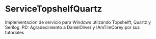 # ServiceTopshelfQuartz
Implementacion de servicio para Windows utlizando Topshelft, Quartz y Serilog. PD: Agradecimiento a DanielOliver y  IAmTimCorey por sus tutoriales
